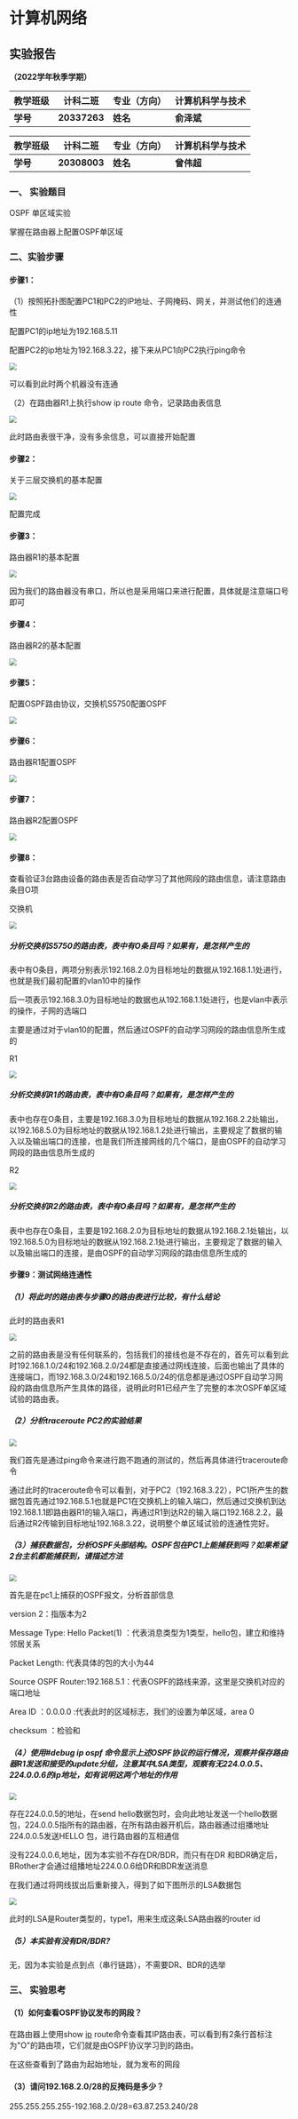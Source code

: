 # 计算机网络

## 实验报告

**（2022学年秋季学期）**

| **教学班级** | **计科二班** | **专业（方向）** | **计算机科学与技术** |
| ------------ | ------------ | ---------------- | -------------------- |
| **学号**     | **20337263** | **姓名**         | **俞泽斌**           |

| **教学班级** | **计科二班** | **专业（方向）** | **计算机科学与技术** |
| ------------ | ------------ | ---------------- | -------------------- |
| **学号**     | **20308003** | **姓名**         | **曾伟超**           |

### 一、	实验题目

OSPF 单区域实验  

掌握在路由器上配置OSPF单区域		

### 二、实验步骤

#### 步骤1：

（1）按照拓扑图配置PC1和PC2的IP地址、子网掩码、网关，并测试他们的连通性

配置PC1的ip地址为192.168.5.11

配置PC2的ip地址为192.168.3.22，接下来从PC1向PC2执行ping命令

<img src="exp10/1/ping.png" style="zoom:80%;" />

可以看到此时两个机器没有连通

（2）在路由器R1上执行show ip route 命令，记录路由表信息

<img src="exp10/1/iproute.png" style="zoom:80%;" />

此时路由表很干净，没有多余信息，可以直接开始配置

#### 步骤2：

关于三层交换机的基本配置

<img src="exp10/2/switch.png" style="zoom:80%;" />

配置完成

#### 步骤3：

路由器R1的基本配置

<img src="exp10/3/R1.png" style="zoom:80%;" />

因为我们的路由器没有串口，所以也是采用端口来进行配置，具体就是注意端口号即可

#### 步骤4：

路由器R2的基本配置

<img src="exp10/4/R2.png" style="zoom:80%;" />

#### 步骤5：

配置OSPF路由协议，交换机S5750配置OSPF

<img src="exp10/5/switch.png" style="zoom:80%;" />

#### 步骤6：

路由器R1配置OSPF

<img src="exp10/6/R1.png" style="zoom:80%;" />

#### 步骤7：

路由器R2配置OSPF

<img src="exp10/7/R2.png" style="zoom:80%;" />

#### 步骤8：

查看验证3台路由设备的路由表是否自动学习了其他网段的路由信息，请注意路由条目O项

交换机

<img src="exp10/8/switch.png" style="zoom:80%;" />

##### 分析交换机S5750的路由表，表中有O条目吗？如果有，是怎样产生的

表中有O条目，两项分别表示192.168.2.0为目标地址的数据从192.168.1.1处进行，也就是我们最初配置的vlan10中的操作

后一项表示192.168.3.0为目标地址的数据也从192.168.1.1处进行，也是vlan中表示的操作，子网的选端口

主要是通过对于vlan10的配置，然后通过OSPF的自动学习网段的路由信息所生成的

R1

<img src="exp10/8/R1.png" style="zoom:80%;" />

##### 分析交换机R1的路由表，表中有O条目吗？如果有，是怎样产生的

表中也存在O条目，主要是192.168.3.0为目标地址的数据从192.168.2.2处输出，以192.168.5.0为目标地址的数据从192.168.1.2处进行输出，主要规定了数据的输入以及输出端口的连接，也是我们所连接网线的几个端口，是由OSPF的自动学习网段的路由信息所生成的

R2

<img src="exp10/8/R2.png" style="zoom:80%;" />

##### 分析交换机R2的路由表，表中有O条目吗？如果有，是怎样产生的

表中也存在O条目，主要是192.168.2.0为目标地址的数据从192.168.2.1处输出，以192.168.5.0为目标地址的数据从192.168.2.1处进行输出，主要规定了数据的输入以及输出端口的连接，是由OSPF的自动学习网段的路由信息所生成的

#### 步骤9：测试网络连通性

##### （1）将此时的路由表与步骤0的路由表进行比较，有什么结论

此时的路由表R1

<img src="exp10/8/R1.png" style="zoom:80%;" />

之前的路由表是没有任何联系的，包括我们的接线也是不存在的，首先可以看到此时192.168.1.0/24和192.168.2.0/24都是直接通过网线连接，后面也输出了具体的连接端口，而192.168.3.0/24和192.168.5.0/24的信息都是通过OSPF自动学习网段的路由信息所产生具体的路径，说明此时R1已经产生了完整的本次OSPF单区域试验的路由表。

##### （2）分析traceroute PC2的实验结果

<img src="exp10/9/PING+TRACE.png" style="zoom:80%;" />

我们首先是通过ping命令来进行跑不跑通的测试的，然后再具体进行traceroute命令

通过此时的traceroute命令可以看到，对于PC2（192.168.3.22），PC1所产生的数据包首先通过192.168.5.1也就是PC1在交换机上的输入端口，然后通过交换机到达192.168.1.1即路由器R1的输入端口，再通过R1到达R2的输入端口192.168.2.2，最后通过R2传输到目标地址192.168.3.22，说明整个单区域试验的连通性完好。

##### （3）捕获数据包，分析OSPF头部结构。OSPF包在PC1上能捕获到吗？如果希望2台主机都能捕获到，请描述方法

<img src="exp10/9/OSPF.png" style="zoom:80%;" />

首先是在pc1上捕获的OSPF报文，分析首部信息

version 2：指版本为2

Message Type: Hello Packet(1) ：代表消息类型为1类型，hello包，建立和维持邻居关系

Packet Length: 代表具体的包的大小为44 

Source OSPF Router:192.168.5.1：代表OSPF的路线来源，这里是交换机对应的端口地址

Area ID ：0.0.0.0 :代表此时的区域标志，我们的设置为单区域，area 0

checksum ：检验和

##### （4）使用#debug ip ospf 命令显示上述OSPF协议的运行情况，观察并保存路由器R1发送和接受的update分组，注意其中LSA类型，观察有无224.0.0.5、224.0.0.6的ip地址，如有说明这两个地址的作用

<img src="exp10/9/R1+DEBUG.png" style="zoom:80%;" />

存在224.0.0.5的地址，在send hello数据包时，会向此地址发送一个hello数据包，224.0.0.5指所有的路由器，在所有路由器开机后，路由器通过组播地址224.0.0.5发送HELLO 包，进行路由器的互相通信

没有224.0.0.6,地址，因为本实验不存在DR/BDR，而只有在DR 和BDR确定后，BRother才会通过组播地址224.0.0.6给DR和BDR发送消息

在我们通过将网线拔出后重新接入，得到了如下图所示的LSA数据包

<img src="exp10/9/R1+LSA.png" style="zoom:80%;" />

此时的LSA是Router类型的，type1，用来生成这条LSA路由器的router id

##### （5）本实验有没有DR/BDR?

无，因为本实验是点到点（串行链路），不需要DR、BDR的选举 

### 三、 实验思考

#### （1）如何查看OSPF协议发布的网段？

在路由器上使用show [ip](http://ip.vevb.com/) route命令查看其IP路由表，可以看到有2条行首标注为"O"的路由项，它们就是由OSPF协议学习到的路由。

在这些查看到了路由为起始地址，就为发布的网段

#### （3）请问192.168.2.0/28的反掩码是多少？

255.255.255.255-192.168.2.0/28=63.87.253.240/28

